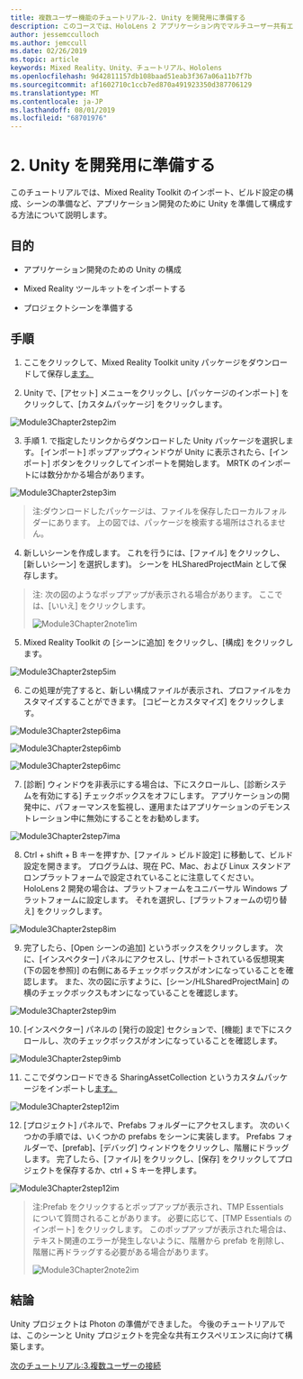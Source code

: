 ```yaml
---
title: 複数ユーザー機能のチュートリアル-2. Unity を開発用に準備する
description: このコースでは、HoloLens 2 アプリケーション内でマルチユーザー共有エクスペリエンスを実装する方法について説明します。
author: jessemcculloch
ms.author: jemccull
ms.date: 02/26/2019
ms.topic: article
keywords: Mixed Reality、Unity、チュートリアル、Hololens
ms.openlocfilehash: 9d42811157db108baad51eab3f367a06a11b7f7b
ms.sourcegitcommit: af1602710c1ccb7ed870a491923350d387706129
ms.translationtype: MT
ms.contentlocale: ja-JP
ms.lasthandoff: 08/01/2019
ms.locfileid: "68701976"
---
```

# <a name="2-getting-unity-ready-for-development"></a>2. Unity を開発用に準備する 


このチュートリアルでは、Mixed Reality Toolkit のインポート、ビルド設定の構成、シーンの準備など、アプリケーション開発のために Unity を準備して構成する方法について説明します。

## <a name="objectives"></a>目的

- アプリケーション開発のための Unity の構成

- Mixed Reality ツールキットをインポートする

- プロジェクトシーンを準備する

## <a name="instructions"></a>手順

1. ここをクリックして、Mixed Reality Toolkit unity パッケージをダウンロードして保存し[ます。](https://github.com/microsoft/MixedRealityToolkit-Unity/releases/download/v2.0.0-RC2.1/Microsoft.MixedReality.Toolkit.Unity.Foundation-v2.0.0-RC2.1.unitypackage)

2. Unity で、[アセット] メニューをクリックし、[パッケージのインポート] をクリックして、[カスタムパッケージ] をクリックします。

![Module3Chapter2step2im](images/module3chapter2step2im.PNG)

3. 手順 1. で指定したリンクからダウンロードした Unity パッケージを選択します。 [インポート] ポップアップウィンドウが Unity に表示されたら、[インポート] ボタンをクリックしてインポートを開始します。 MRTK のインポートには数分かかる場合があります。

![Module3Chapter2step3im](images/module3chapter2step3im.PNG)

> 注:ダウンロードしたパッケージは、ファイルを保存したローカルフォルダーにあります。 上の図では、パッケージを検索する場所はされるません。

4. 新しいシーンを作成します。 これを行うには、[ファイル] をクリックし、[新しいシーン] を選択します)。 シーンを HLSharedProjectMain として保存します。

> 注: 次の図のようなポップアップが表示される場合があります。 ここでは、[いいえ] をクリックします。
>
> ![Module3Chapter2note1im](images/module3chapter2note1im.PNG)

5. Mixed Reality Toolkit の [シーンに追加] をクリックし、[構成] をクリックします。

![Module3Chapter2step5im](images/module3chapter2step5im.PNG)

6. この処理が完了すると、新しい構成ファイルが表示され、プロファイルをカスタマイズすることができます。 [コピーとカスタマイズ] をクリックします。

![Module3Chapter2step6ima](images/module3chapter2step6ima.PNG)

![Module3Chapter2step6imb](images/module3chapter2step6imb.PNG)

![Module3Chapter2step6imc](images/module3chapter2step6imc.PNG)

7. [診断] ウィンドウを非表示にする場合は、下にスクロールし、[診断システムを有効にする] チェックボックスをオフにします。 アプリケーションの開発中に、パフォーマンスを監視し、運用またはアプリケーションのデモンストレーション中に無効にすることをお勧めします。 

![Module3Chapter2step7ima](images/module3chapter2step7ima.PNG)

8. Ctrl + shift + B キーを押すか、[ファイル > ビルド設定] に移動して、ビルド設定を開きます。 プログラムは、現在 PC、Mac、および Linux スタンドアロンプラットフォームで設定されていることに注意してください。 HoloLens 2 開発の場合は、プラットフォームをユニバーサル Windows プラットフォームに設定します。 それを選択し、[プラットフォームの切り替え] をクリックします。

![Module3Chapter2step8im](images/module3chapter2step8im.PNG)

9. 完了したら、[Open シーンの追加] というボックスをクリックします。 次に、[インスペクター] パネルにアクセスし、[サポートされている仮想現実 (下の図を参照)] の右側にあるチェックボックスがオンになっていることを確認します。 また、次の図に示すように、[シーン/HLSharedProjectMain] の横のチェックボックスもオンになっていることを確認します。

![Module3Chapter2step9im](images/module3chapter2step9im.PNG)

10. [インスペクター] パネルの [発行の設定] セクションで、[機能] まで下にスクロールし、次のチェックボックスがオンになっていることを確認します。

![Module3Chapter2step9imb](images/module3chapter2step9imb.PNG)

11. ここでダウンロードできる SharingAssetCollection というカスタムパッケージをインポートし[ます。](https://github.com/microsoft/MixedRealityLearning/releases/tag/development)

![Module3Chapter2step12im](images/module3chapter2step11im.PNG)

12. [プロジェクト] パネルで、Prefabs フォルダーにアクセスします。 次のいくつかの手順では、いくつかの prefabs をシーンに実装します。 Prefabs フォルダーで、[prefab]、[デバッグ] ウィンドウをクリックし、階層にドラッグします。 完了したら、[ファイル] をクリックし、[保存] をクリックしてプロジェクトを保存するか、ctrl + S キーを押します。

![Module3Chapter2step12im](images/module3chapter2step12im.PNG)

   > 注:Prefab をクリックするとポップアップが表示され、TMP Essentials について質問されることがあります。 必要に応じて、[TMP Essentials のインポート] をクリックします。 このポップアップが表示された場合は、テキスト関連のエラーが発生しないように、階層から prefab を削除し、階層に再ドラッグする必要がある場合があります。
   >
>![Module3Chapter2note2im](images/module3chapter2note2im.PNG)


## <a name="congratulations"></a>結論

Unity プロジェクトは Photon の準備ができました。 今後のチュートリアルでは、このシーンと Unity プロジェクトを完全な共有エクスペリエンスに向けて構築します。

[次のチュートリアル:3.複数ユーザーの接続](mrlearning-sharing(photon)-ch3.md)

